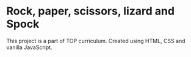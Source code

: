 # Rock, paper, scissors, lizard and Spock

This project is a part of TOP curriculum. Created using HTML, CSS and vanilla JavaScript.
